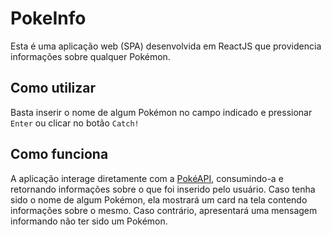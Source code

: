 # PokeInfo

Esta é uma aplicação web (SPA) desenvolvida em ReactJS que providencia informações sobre qualquer Pokémon. 

## Como utilizar

Basta inserir o nome de algum Pokémon no campo indicado e pressionar `Enter` ou clicar no botão `Catch!`

## Como funciona

A aplicação interage diretamente com a [PokéAPI](https://pokeapi.co/), consumindo-a e retornando informações sobre o que foi inserido pelo usuário. Caso tenha sido o nome de algum Pokémon, ela mostrará um card na tela contendo informações sobre o mesmo. Caso contrário, apresentará uma mensagem informando não ter sido um Pokémon.
